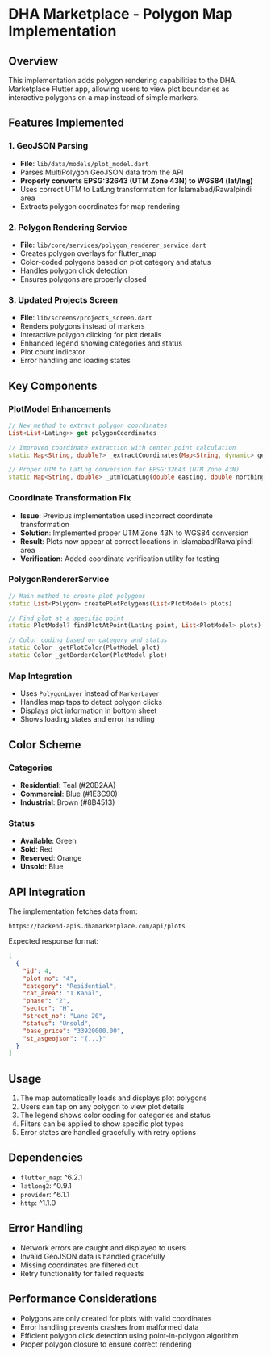 # DHA Marketplace - Polygon Map Implementation

## Overview
This implementation adds polygon rendering capabilities to the DHA Marketplace Flutter app, allowing users to view plot boundaries as interactive polygons on a map instead of simple markers.

## Features Implemented

### 1. GeoJSON Parsing
- **File**: `lib/data/models/plot_model.dart`
- Parses MultiPolygon GeoJSON data from the API
- **Properly converts EPSG:32643 (UTM Zone 43N) to WGS84 (lat/lng)**
- Uses correct UTM to LatLng transformation for Islamabad/Rawalpindi area
- Extracts polygon coordinates for map rendering

### 2. Polygon Rendering Service
- **File**: `lib/core/services/polygon_renderer_service.dart`
- Creates polygon overlays for flutter_map
- Color-coded polygons based on plot category and status
- Handles polygon click detection
- Ensures polygons are properly closed

### 3. Updated Projects Screen
- **File**: `lib/screens/projects_screen.dart`
- Renders polygons instead of markers
- Interactive polygon clicking for plot details
- Enhanced legend showing categories and status
- Plot count indicator
- Error handling and loading states

## Key Components

### PlotModel Enhancements
```dart
// New method to extract polygon coordinates
List<List<LatLng>> get polygonCoordinates

// Improved coordinate extraction with center point calculation
static Map<String, double?> _extractCoordinates(Map<String, dynamic> geoJson)

// Proper UTM to LatLng conversion for EPSG:32643 (UTM Zone 43N)
static Map<String, double> _utmToLatLng(double easting, double northing)
```

### Coordinate Transformation Fix
- **Issue**: Previous implementation used incorrect coordinate transformation
- **Solution**: Implemented proper UTM Zone 43N to WGS84 conversion
- **Result**: Plots now appear at correct locations in Islamabad/Rawalpindi area
- **Verification**: Added coordinate verification utility for testing

### PolygonRendererService
```dart
// Main method to create plot polygons
static List<Polygon> createPlotPolygons(List<PlotModel> plots)

// Find plot at a specific point
static PlotModel? findPlotAtPoint(LatLng point, List<PlotModel> plots)

// Color coding based on category and status
static Color _getPlotColor(PlotModel plot)
static Color _getBorderColor(PlotModel plot)
```

### Map Integration
- Uses `PolygonLayer` instead of `MarkerLayer`
- Handles map taps to detect polygon clicks
- Displays plot information in bottom sheet
- Shows loading states and error handling

## Color Scheme

### Categories
- **Residential**: Teal (#20B2AA)
- **Commercial**: Blue (#1E3C90)
- **Industrial**: Brown (#8B4513)

### Status
- **Available**: Green
- **Sold**: Red
- **Reserved**: Orange
- **Unsold**: Blue

## API Integration

The implementation fetches data from:
```
https://backend-apis.dhamarketplace.com/api/plots
```

Expected response format:
```json
[
  {
    "id": 4,
    "plot_no": "4",
    "category": "Residential",
    "cat_area": "1 Kanal",
    "phase": "2",
    "sector": "H",
    "street_no": "Lane 20",
    "status": "Unsold",
    "base_price": "33920000.00",
    "st_asgeojson": "{...}"
  }
]
```

## Usage

1. The map automatically loads and displays plot polygons
2. Users can tap on any polygon to view plot details
3. The legend shows color coding for categories and status
4. Filters can be applied to show specific plot types
5. Error states are handled gracefully with retry options

## Dependencies

- `flutter_map`: ^6.2.1
- `latlong2`: ^0.9.1
- `provider`: ^6.1.1
- `http`: ^1.1.0

## Error Handling

- Network errors are caught and displayed to users
- Invalid GeoJSON data is handled gracefully
- Missing coordinates are filtered out
- Retry functionality for failed requests

## Performance Considerations

- Polygons are only created for plots with valid coordinates
- Error handling prevents crashes from malformed data
- Efficient polygon click detection using point-in-polygon algorithm
- Proper polygon closure to ensure correct rendering
